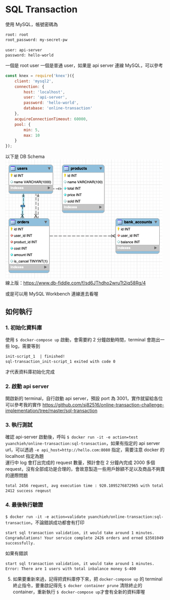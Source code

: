 # SQL Transaction
使用 MySQL，帳號密碼為
```
root: root
root_password: my-secret-pw

user: api-server
password: hello-world
```
一個是 root user 一個是普通 user，如果是 api server 連線 MySQL，可以參考
```js
const knex = require('knex')({
    client: 'mysql2',
    connection: {
        host: 'localhost',
        user: 'api-server',
        password: 'hello-world',
        database: 'online-transaction'
    },
    acquireConnectionTimeout: 60000,
    pool: {
        min: 5,
        max: 10
    }
});
```

以下是 DB Schema   
![](./src/schema.png)  
線上版：https://www.db-fiddle.com/f/sd6JThdho2wruTt2iq58Rg/4  

或是可以用 MySQL Workbench 連線進去看喔  

## 如何執行
### 1. 初始化資料庫  
使用 `$ docker-compose up` 啟動，會需要約 2 分鐘啟動時間，terminal 會跑出一些 log，需要等到
```
init-script_1  | finished!
sql-transaction_init-script_1 exited with code 0
```
才代表資料庫初始化完成  
### 2. 啟動 api server
開啟新的 terminal，自行啟動 api server，預設 port 為 3001，實作就留給各位    
可以參考我的實作 https://github.com/sj82516/online-transaction-challenge-implementation/tree/master/sql-transaction  

### 3. 執行測試
確認 api-server 啟動後，呼叫 `$ docker run -it -e action=test yuanchieh/online-transaction:sql-transaction`，如果有指定的 api server url，可以透過 `-e api_host=http://hello.com:8080` 指定，需要注意 docker 的 localhost 指定為題    
運行中 log 會打出完成的 request 數量，預計會在 2 分鐘內完成 2000 多個 request，沒有全部成功是合理的，會故意製造一些用戶餘額不足以及商品不夠賣的邊際問題        
```
total 2456 request, avg execution time : 920.1095276872965 with total 2412 success reqeust
```    

### 4. 最後執行驗證
`$ docker run -it -e action=validate yuanchieh/online-transaction:sql-transaction`，不論錯誤成功都會有打印    
```
start sql transaction validation, it would take around 1 minutes.
Congradulations! Your service complete 2426 orders and erned $3501049 successfully.
```

如果有錯誤
```
start sql transaction validation, it would take around 1 minutes.
Error: There are 1 users with total inbalance money $-400
```

5. 如果要重新來過，記得把資料庫停下來，把 `docker-compose up` 的 terminal 終止指令，要重啟記得先 `$ docker container prune` 清除終止的 container，重新執行 `$ docker-compose up`才會有全新的資料庫喔  

